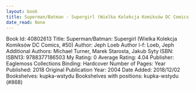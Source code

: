 ```yaml
---
layout: book
title: Superman/Batman - Supergirl (Wielka Kolekcja Komiksów DC Comics,  no. 50)
date_read: None
---
```


Book Id: 40802613
Title: Superman/Batman: Supergirl (Wielka Kolekcja Komiksów DC Comics, #50)
Author: Jeph Loeb
Author l-f: Loeb, Jeph
Additional Authors: Michael Turner, Marek Starosta, Jakub Syty
ISBN: 
ISBN13: 9788377186503
My Rating: 0
Average Rating: 4.04
Publisher: Eaglemoss Collections
Binding: Hardcover
Number of Pages: 
Year Published: 2018
Original Publication Year: 2004
Date Added: 2018/12/02
Bookshelves: kupka-wstydu
Bookshelves with positions: kupka-wstydu (#868)

